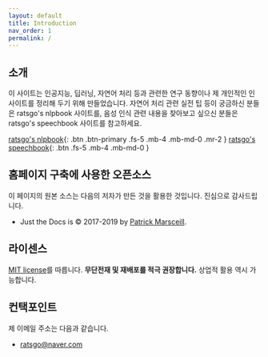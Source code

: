 ```yaml
---
layout: default
title: Introduction
nav_order: 1
permalink: /
---
```


## 소개

이 사이트는 인공지능, 딥러닝, 자연어 처리 등과 관련한 연구 동향이나 제 개인적인 인사이트를 정리해 두기 위해 만들었습니다. 자연어 처리 관련 실전 팁 등이 궁금하신 분들은 ratsgo's nlpbook 사이트를, 음성 인식 관련 내용을 찾아보고 싶으신 분들은 ratsgo's speechbook 사이트를 참고하세요.

[ratsgo's nlpbook](https://ratsgo.github.io/nlpbook){: .btn .btn-primary .fs-5 .mb-4 .mb-md-0 .mr-2 } [ratsgo's speechbook](https://ratsgo.github.io/speechbook){: .btn .fs-5 .mb-4 .mb-md-0 }



## 홈페이지 구축에 사용한 오픈소스

이 페이지의 원본 소스는 다음의 저자가 만든 것을 활용한 것입니다. 진심으로 감사드립니다.

- Just the Docs is &copy; 2017-2019 by [Patrick Marsceill](http://patrickmarsceill.com).



## 라이센스

[MIT license](https://github.com/ratsgo/insight-notes/blob/master/LICENSE)를 따릅니다. **무단전재 및 재배포를 적극 권장합니다.** 상업적 활용 역시 가능합니다. 



## 컨택포인트

제 이메일 주소는 다음과 같습니다.

- ratsgo@naver.com